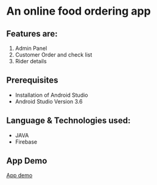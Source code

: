 # An online food ordering app 


## Features are: 
1. Admin Panel
2. Customer Order and check list
3. Rider details

## Prerequisites
* Installation of Android Studio
* Android Studio Version 3.6

## Language & Technologies used:
* JAVA
* Firebase

## App Demo
[App demo](https://github.com/mahbuba26/Diet-Care/issues/1#issue-2203955802)
